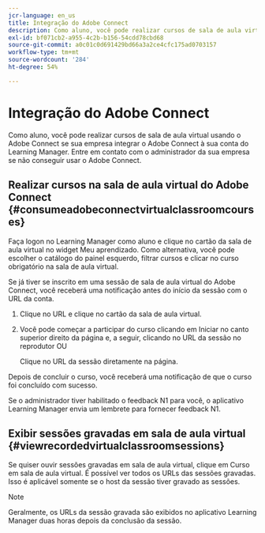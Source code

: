 ```yaml
---
jcr-language: en_us
title: Integração do Adobe Connect
description: Como aluno, você pode realizar cursos de sala de aula virtual usando o Adobe Connect se sua empresa integrar o Adobe Connect à sua conta do Learning Manager. Entre em contato com o administrador da sua empresa se não conseguir usar o Adobe Connect.
exl-id: bf071cb2-a955-4c2b-b156-54cdd78cbd68
source-git-commit: a0c01c0d691429bd66a3a2ce4cfc175ad0703157
workflow-type: tm+mt
source-wordcount: '284'
ht-degree: 54%

---
```


# Integração do Adobe Connect

Como aluno, você pode realizar cursos de sala de aula virtual usando o Adobe Connect se sua empresa integrar o Adobe Connect à sua conta do Learning Manager. Entre em contato com o administrador da sua empresa se não conseguir usar o Adobe Connect.

## Realizar cursos na sala de aula virtual do Adobe Connect {#consumeadobeconnectvirtualclassroomcourses}

Faça logon no Learning Manager como aluno e clique no cartão da sala de aula virtual no widget Meu aprendizado. Como alternativa, você pode escolher o catálogo do painel esquerdo, filtrar cursos e clicar no curso obrigatório na sala de aula virtual.

Se já tiver se inscrito em uma sessão de sala de aula virtual do Adobe Connect, você receberá uma notificação antes do início da sessão com o URL da conta.

1. Clique no URL e clique no cartão da sala de aula virtual.
1. Você pode começar a participar do curso clicando em Iniciar no canto superior direito da página e, a seguir, clicando no URL da sessão no reprodutor OU

   Clique no URL da sessão diretamente na página.

Depois de concluir o curso, você receberá uma notificação de que o curso foi concluído com sucesso.

Se o administrador tiver habilitado o feedback N1 para você, o aplicativo Learning Manager envia um lembrete para fornecer feedback N1.

## Exibir sessões gravadas em sala de aula virtual {#viewrecordedvirtualclassroomsessions}

Se quiser ouvir sessões gravadas em sala de aula virtual, clique em Curso em sala de aula virtual. É possível ver todos os URLs das sessões gravadas. Isso é aplicável somente se o host da sessão tiver gravado as sessões.

>[!NOTE]
>
>Geralmente, os URLs da sessão gravada são exibidos no aplicativo Learning Manager duas horas depois da conclusão da sessão.
